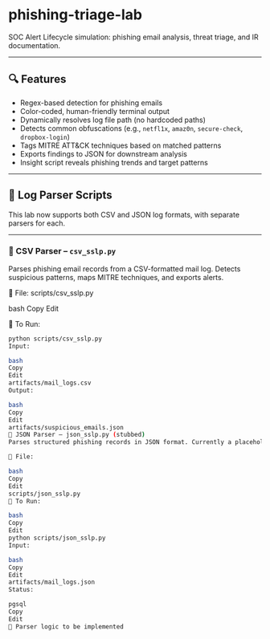 # phishing-triage-lab
SOC Alert Lifecycle simulation: phishing email analysis, threat triage, and IR documentation.

---

## 🔍 Features

- Regex-based detection for phishing emails  
- Color-coded, human-friendly terminal output  
- Dynamically resolves log file path (no hardcoded paths)  
- Detects common obfuscations (e.g., `netfl1x`, `amaz0n`, `secure-check`, `dropbox-login`)  
- Tags MITRE ATT&CK techniques based on matched patterns  
- Exports findings to JSON for downstream analysis  
- Insight script reveals phishing trends and target patterns

---

## 🧠 Log Parser Scripts

This lab now supports both CSV and JSON log formats, with separate parsers for each.

---

### 📂 CSV Parser – `csv_sslp.py`

Parses phishing email records from a CSV-formatted mail log. Detects suspicious patterns, maps MITRE techniques, and exports alerts.

📁 File:
scripts/csv_sslp.py

bash
Copy
Edit

🧪 To Run:
```bash
python scripts/csv_sslp.py
Input:

bash
Copy
Edit
artifacts/mail_logs.csv
Output:

bash
Copy
Edit
artifacts/suspicious_emails.json
📂 JSON Parser – json_sslp.py (stubbed)
Parses structured phishing records in JSON format. Currently a placeholder for enhanced metadata-aware detection.

📁 File:

bash
Copy
Edit
scripts/json_sslp.py
🧪 To Run:

bash
Copy
Edit
python scripts/json_sslp.py
Input:

bash
Copy
Edit
artifacts/mail_logs.json
Status:

pgsql
Copy
Edit
🚧 Parser logic to be implemented
